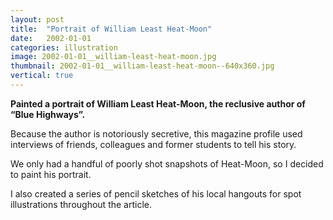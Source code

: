 ```yaml
---
layout: post
title:  "Portrait of William Least Heat-Moon"
date:   2002-01-01
categories: illustration
image: 2002-01-01__william-least-heat-moon.jpg
thumbnail: 2002-01-01__william-least-heat-moon--640x360.jpg
vertical: true
---
```


**Painted a portrait of William Least Heat-Moon, the reclusive author of “Blue Highways”.**

Because the author is notoriously secretive, this magazine profile used interviews of friends, colleagues and former students to tell his story.

We only had a handful of poorly shot snapshots of Heat-Moon, so I decided to paint his portrait.

I also created a series of pencil sketches of his local hangouts for spot illustrations throughout the article.